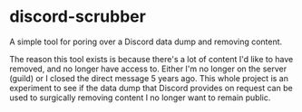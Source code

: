 # discord-scrubber
A simple tool for poring over a Discord data dump and removing content.

The reason this tool exists is because there's a lot of content I'd like to have removed, and no longer have access to. Either I'm no longer on the server (guild) or I closed the direct message 5 years ago. This whole project is an experiment to see if the data dump that Discord provides on request can be used to surgically removing content I no longer want to remain public.